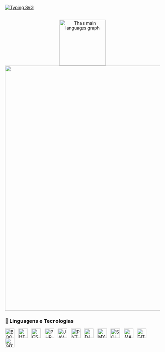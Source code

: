 <a href="https://git.io/typing-svg"><img src="https://readme-typing-svg.herokuapp.com?font=Fira+Code&pause=1000&color=52178F&center=true&vCenter=true&width=435&lines=Hello+World!;My+name+is+Tha%C3%ADs%2C;Welcome+to+my+Github!" alt="Typing SVG" /></a>

<br> 
<div align="center">
  <div>
    <img src="https://github-readme-stats.vercel.app/api/top-langs?username=iamthais&locale=en&hide_title=false&layout=compact&card_width=450&langs_count=6&theme=dracula&hide_border=true&border_radius=25" height="150" alt="Thais main languages graph"  />
    <img width="800" src="http://github-profile-summary-cards.vercel.app/api/cards/profile-details?username=iamthais&theme=dracula">
  </div>
</div>


### 🤖 Linguagens e Tecnologias

<img 
  align="left"
  alt="BOOTSTRAP"
  title="BOOTSTRAP"
  width="30px"
  style="padding-right: 10px;"
  src="https://cdn.jsdelivr.net/gh/devicons/devicon@latest/icons/bootstrap/bootstrap-original.svg"
/> 
<img 
  align="left"
  alt="HTML"
  title="HTML"
  width="30px"
  style="padding-right: 10px;"
  src="https://cdn.jsdelivr.net/gh/devicons/devicon@latest/icons/html5/html5-original.svg" 
/>
<img
  align="left"
  alt="CSS"
  title="CSS"
  width="30px"
  style="padding-right: 10px;"
  src="https://cdn.jsdelivr.net/gh/devicons/devicon@latest/icons/css3/css3-original.svg"
/>
<img 
  align="left"
  alt="PHP"
  title="PHP"
  width="30px"
  style="padding-right: 10px;"
  src="https://cdn.jsdelivr.net/gh/devicons/devicon@latest/icons/php/php-original.svg" 
/>
<img 
  align="left"
  alt="JAVASCRIPT"
  title="JAVASCRIPT"
  width="30px"
  style="padding-right: 10px;"
  src="https://cdn.jsdelivr.net/gh/devicons/devicon@latest/icons/javascript/javascript-original.svg" 
/>
<img 
  align="left"
  alt="PYTHON"
  title="PYTHON"
  width="30px"
  style="padding-right: 10px;"
  src="https://cdn.jsdelivr.net/gh/devicons/devicon@latest/icons/python/python-original.svg"
/>
<img 
  align="left"
  alt="DJANGO"
  title="DJANGO"
  width="30px"
  style="padding-right: 10px;"
  src="https://cdn.jsdelivr.net/gh/devicons/devicon@latest/icons/django/django-plain.svg"
/>
<img 
  align="left"
  alt="MYSQL"
  title="MYSQL"
  width="30px"
  style="padding-right: 10px;"
  src="https://cdn.jsdelivr.net/gh/devicons/devicon@latest/icons/mysql/mysql-original.svg"
/>
<img 
  align="left"
  alt="SQLSERVER"
  title="SQLSERVER"
  width="30px"
  style="padding-right: 10px;"
  src="https://cdn.jsdelivr.net/gh/devicons/devicon@latest/icons/microsoftsqlserver/microsoftsqlserver-plain.svg"
/>
<img
  align="left"
  alt="MARIADB"
  title="MARIADB"
  width="30px"
  style="padding-right: 10px;"
  src="https://cdn.jsdelivr.net/gh/devicons/devicon@latest/icons/mariadb/mariadb-original-wordmark.svg"
/>
<img 
  align="left"
  alt="GIT"
  title="GIT"
  width="30px"
  style="padding-right: 10px;"
  src="https://cdn.jsdelivr.net/gh/devicons/devicon@latest/icons/git/git-original.svg" 
/>
<img 
  align="left"
  alt="GITHUB"
  title="GITHUB"
  width="30px"
  style="padding-right: 10px;"
  src="https://cdn.jsdelivr.net/gh/devicons/devicon@latest/icons/github/github-original-wordmark.svg"
/>
          
          
          
          

          
          
